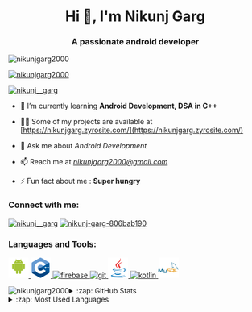 <h1 align="center">Hi 👋, I'm Nikunj Garg</h1>
<h3 align="center">A passionate android developer</h3>

<p align="left"> <img src="https://komarev.com/ghpvc/?username=nikunjgarg2000&label=Profile%20views&color=0e75b6&style=flat" alt="nikunjgarg2000" /> </p>

<p align="left"> <a href="https://github.com/ryo-ma/github-profile-trophy"><img src="https://github-profile-trophy.vercel.app/?username=nikunjgarg2000" alt="nikunjgarg2000" /></a> </p>

<p align="left"> <a href="https://twitter.com/nikunj__garg" target="blank"><img src="https://img.shields.io/twitter/follow/nikunj__garg?logo=twitter&style=for-the-badge" alt="nikunj__garg" /></a> </p>

- 🌱 I’m currently learning **Android Development, DSA in C++**

- 👨‍💻 Some of my projects are available at [https://nikunjgarg.zyrosite.com/](https://nikunjgarg.zyrosite.com/)

- 💬 Ask me about *Android Development*

- 📫 Reach me at *nikunjgarg2000@gmail.com*

- ⚡ Fun fact about me : **Super hungry**

<h3 align="left">Connect with me:</h3>
<p align="left">
<a href="https://twitter.com/nikunj__garg" target="blank"><img align="center" src="https://cdn.jsdelivr.net/npm/simple-icons@3.0.1/icons/twitter.svg" alt="nikunj__garg" height="30" width="40" /></a>
<a href="https://linkedin.com/in/nikunj-garg-806bab190" target="blank"><img align="center" src="https://cdn.jsdelivr.net/npm/simple-icons@3.0.1/icons/linkedin.svg" alt="nikunj-garg-806bab190" height="30" width="40" /></a>
</p>

<h3 align="left">Languages and Tools:</h3>
<p align="left"> <a href="https://developer.android.com" target="_blank"> <img src="https://raw.githubusercontent.com/devicons/devicon/master/icons/android/android-original-wordmark.svg" alt="android" width="40" height="40"/> </a> <a href="https://www.w3schools.com/cpp/" target="_blank"> <img src="https://raw.githubusercontent.com/devicons/devicon/master/icons/cplusplus/cplusplus-original.svg" alt="cplusplus" width="40" height="40"/> </a> <a href="https://firebase.google.com/" target="_blank"> <img src="https://www.vectorlogo.zone/logos/firebase/firebase-icon.svg" alt="firebase" width="40" height="40"/> </a> <a href="https://git-scm.com/" target="_blank"> <img src="https://www.vectorlogo.zone/logos/git-scm/git-scm-icon.svg" alt="git" width="40" height="40"/> </a> <a href="https://www.java.com" target="_blank"> <img src="https://raw.githubusercontent.com/devicons/devicon/master/icons/java/java-original.svg" alt="java" width="40" height="40"/> </a> <a href="https://kotlinlang.org" target="_blank"> <img src="https://www.vectorlogo.zone/logos/kotlinlang/kotlinlang-icon.svg" alt="kotlin" width="40" height="40"/> </a> <a href="https://www.mysql.com/" target="_blank"> <img src="https://raw.githubusercontent.com/devicons/devicon/master/icons/mysql/mysql-original-wordmark.svg" alt="mysql" width="40" height="40"/> </a> </p>

<p><img align="left" src="https://github-readme-streak-stats.herokuapp.com/?user=nikunjgarg2000&" alt="nikunjgarg2000" /></p>

<details>
  <summary>:zap: GitHub Stats</summary>
  <img align = "center" alt = "Nikunj's Github Stats" src = "https://github-readme-stats.vercel.app/api?username=NikunjGarg2000&show_icons=true&hide_border=true" />
  
</details>

<details>
  <summary>:zap: Most Used Languages</summary>
  <img align = "center" alt = "Nikunj's Github Stats" src = "https://github-readme-stats.vercel.app/api/top-langs?username=nikunjgarg2000&show_icons=true&locale=en&layout=compact&hide_border=true" />
  
</details>
